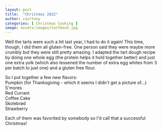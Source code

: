 ```yaml
---
layout: post
title:  "Christmas 2022"
author: courtney
categories: [ Christmas Cooking ]
image: assets/images/tartbox5.jpg
---
```

Well the tarts were such a hit last year, I had to do it again! This time, though, I did them all gluten-free. One person said they were maybe more crumbly but they were still pretty amazing. I adapted the tart dough recipe by doing one whole egg (the protein helps it hold together better) and just one extra yolk (which also lessened the number of extra egg whites from 3 per batch to just one) and a gluten free flour. 

So I put together a few new flavors:  
Pumpkin (for Thanksgiving - which it seems I didn't get a picture of...)  
S'mores  
Red Currant  
Coffee Cake  
Skolebrød  
Strawberry  

Each of them was favorited by somebody so I'd call that a successful Christmas!


